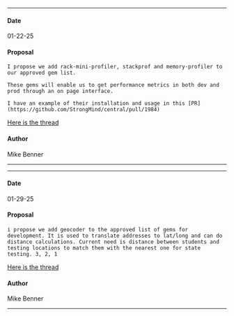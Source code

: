 ***
#### Date
01-22-25
#### Proposal

```
I propose we add rack-mini-profiler, stackprof and memory-profiler to our approved gem list. 

These gems will enable us to get performance metrics in both dev and prod through an on page interface. 

I have an example of their installation and usage in this [PR](https://github.com/StrongMind/central/pull/1984)
```

[Here is the thread](https://flipswitch.slack.com/archives/C02GC9LSTFT/p1737584411895509)

#### Author
Mike Benner

***

***
#### Date
01-29-25
#### Proposal

```
i propose we add geocoder to the approved list of gems for development. It is used to translate addresses to lat/long and can do distance calculations. Current need is distance between students and testing locations to match them with the nearest one for state testing. 3, 2, 1
```

[Here is the thread](https://flipswitch.slack.com/archives/C02GC9LSTFT/p1738166174147839)

#### Author
Mike Benner

***
